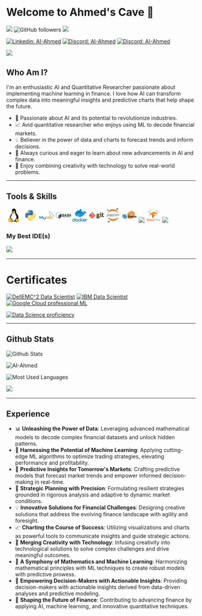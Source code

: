 # Welcome to Ahmed's Cave 👋
[![](https://visitor-badge.laobi.icu/badge?page_id=AI-Ahmed.AI-Ahmed)](https://visitor-badge.laobi.icu/badge?page_id=AI-Ahmed.AI-Ahmed)
![GitHub followers](https://img.shields.io/github/followers/AI-Ahmed?label=Follow&style=social)
[![](https://img.shields.io/github/stars/AI-Ahmed?color=fefb7b&logo=Undertale)](https://github-readme-stats.vercel.app/api?username=AI-Ahmed&hide_title=false&hide_border=true&show_icons=true&include_all_commits=true&line_height=20&bg_color=0,EC6C6C,FFD479,FFFC79,73FA79&theme=graywhite&locale=cn)

[![Linkedin: AI-Ahmed](https://img.shields.io/badge/-Ahmed-blue?style=flat-square&logo=Linkedin&logoColor=white&link=https://www.linkedin.com/in/ai-ahmed/)](https://www.linkedin.com/in/ai-ahmed/)
[![Discord: AI-Ahmed](https://img.shields.io/badge/-Ahmed-black?style=flat-square&logo=Discord&logoColor=white&link=https://discord.com/users/AI-Ahmed#7279)](https://discord.com/users/AI-Ahmed#7279)
[![Discord: AI-Ahmed](https://img.shields.io/badge/-Ahmed-blue?style=flat-square&logo=Kaggle&logoColor=white&link=https://www.kaggle.com/dsxavier)](https://www.kaggle.com/dsxavier)

<a href="https://github.com/AI-Ahmed/readme-components">
<img  src="https://readme-components.vercel.app/api?component=stackoverflow&stackoverflowid=14473118&textfill=black&fill=linear-gradient%2862deg%2C%20%238EC5FC%200%25%2C%20%23E0C3FC%20100%25%29%3B%0A">
</a>
</p>

## Who Am I?

I'm an enthusiastic AI and Quantitative Researcher passionate about implementing machine learning in finance. I love how AI can transform complex data into meaningful insights and predictive charts that help shape the future.

- 🤖 Passionate about AI and its potential to revolutionize industries.
- 📈 Avid quantitative researcher who enjoys using ML to decode financial markets.
- 💡 Believer in the power of data and charts to forecast trends and inform decisions.
- 🌟 Always curious and eager to learn about new advancements in AI and finance.
- 🎨 Enjoy combining creativity with technology to solve real-world problems.

---

## Tools & Skills
<code><img height="40" src="https://raw.githubusercontent.com/github/explore/80688e429a7d4ef2fca1e82350fe8e3517d3494d/topics/linux/linux.png"></code>
<code><img height="40" src="https://raw.githubusercontent.com/github/explore/80688e429a7d4ef2fca1e82350fe8e3517d3494d/topics/python/python.png"></code>
<code><img src="https://raw.githubusercontent.com/devicons/devicon/master/icons/mysql/mysql-original-wordmark.svg" alt="mysql" height="40"/></code>
<code><img height="40" src="https://raw.githubusercontent.com/github/explore/80688e429a7d4ef2fca1e82350fe8e3517d3494d/topics/bash/bash.png"></code>
<code><img height="40" src="https://raw.githubusercontent.com/github/explore/80688e429a7d4ef2fca1e82350fe8e3517d3494d/topics/docker/docker.png"></code>
<code><img height="40" src="https://raw.githubusercontent.com/github/explore/80688e429a7d4ef2fca1e82350fe8e3517d3494d/topics/git/git.png"></code>
<code><img height="40" src="https://raw.githubusercontent.com/github/explore/80688e429a7d4ef2fca1e82350fe8e3517d3494d/topics/jupyter-notebook/jupyter-notebook.png"></code>
<code><img height="40" src="https://raw.githubusercontent.com/github/explore/80688e429a7d4ef2fca1e82350fe8e3517d3494d/topics/scikit-learn/scikit-learn.png"></code>
<code><img height="35" src="https://github.com/AI-Ahmed/AI-Ahmed/assets/72295771/5ae8848a-9d74-41c6-99ef-41c6d56166e7"></code>
<code><img height="40" src="https://raw.githubusercontent.com/github/explore/80688e429a7d4ef2fca1e82350fe8e3517d3494d/topics/tensorflow/tensorflow.png"></code>
<code><img height="28" src="https://github.com/AI-Ahmed/AI-Ahmed/assets/72295771/003881be-1c4c-402f-b73f-7a15fea5cd3b"></code>

### My Best IDE(s)
<code><img height="40" src="https://github.com/AI-Ahmed/AI-Ahmed/assets/72295771/7be548d5-77f0-40da-a466-68eeca9b2b63"></code>

---

# Certificates
[![$DellEMC^2$ Data Scientist](https://img.shields.io/badge/DellEMC%20DS-Associate-green)](https://www.certmetrics.com/dell/public/verification.aspx?mainContent_txtVerificationCode=4TRDHEL6JER4195S)
[![IBM Data Scientist](https://img.shields.io/badge/IBM%20DS-Professional-blue)](https://credentials.edx.org/credentials/7a4b5b0484054419832be81568f80ce8/)
[![Google Cloud professional ML](https://img.shields.io/badge/GCP%20ML-Professional-blue)](https://googlecourses.qwiklabs.com/public_profiles/9dab7717-aa8c-4e17-8d31-0580a4c33efd)

[![Data Science proficiency](https://img.shields.io/badge/Data%20Science-Professional-red)](https://credentials.edx.org/credentials/7a4b5b0484054419832be81568f80ce8/)

---
## **Github Stats**

![Github Stats](https://github-readme-stats.vercel.app/api?username=AI-Ahmed&show_icons=true&theme=tokyonight)


<p><img src="https://github-readme-streak-stats.herokuapp.com/?user=AI-Ahmed&theme=material-palenight&hide_border=false" alt="AI-Ahmed" /></p>

![Most Used Languages](https://github-readme-stats.vercel.app/api/top-langs/?username=AI-Ahmed&layout=compact&text_color=ffffff&icon_color=FF6C00&theme=tokyonight&langs_count=10)

![](https://github-profile-trophy.vercel.app/?username=AI-Ahmed&theme=dracula&no-frame=true&row=1&&margin-w=20&no-bg=true)

---
## Experience

- 📊 **Unleashing the Power of Data**: Leveraging advanced mathematical models to decode complex financial datasets and unlock hidden patterns.
- 🚀 **Harnessing the Potential of Machine Learning**: Applying cutting-edge ML algorithms to optimize trading strategies, elevating performance and profitability.
- 🔮 **Predictive Insights for Tomorrow's Markets**: Crafting predictive models that forecast market trends and empower informed decision-making in real-time.
- 🎯 **Strategic Planning with Precision**: Formulating resilient strategies grounded in rigorous analysis and adaptive to dynamic market conditions.
- 💡 **Innovative Solutions for Financial Challenges**: Designing creative solutions that address the evolving finance landscape with agility and foresight.
- 📈 **Charting the Course of Success**: Utilizing visualizations and charts as powerful tools to communicate insights and guide strategic actions.
- 🎨 **Merging Creativity with Technology**: Infusing creativity into technological solutions to solve complex challenges and drive meaningful outcomes.
- 🔢 **A Symphony of Mathematics and Machine Learning**: Harmonizing mathematical principles with ML techniques to create robust models with predictive prowess.
- 📝 **Empowering Decision-Makers with Actionable Insights**: Providing decision-makers with actionable insights derived from data-driven analyses and predictive modeling.
- 🌟 **Shaping the Future of Finance**: Contributing to advancing finance by applying AI, machine learning, and innovative quantitative techniques.
